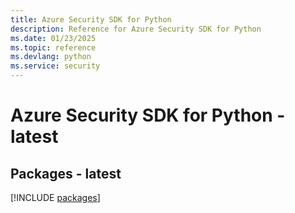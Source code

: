 ```yaml
---
title: Azure Security SDK for Python
description: Reference for Azure Security SDK for Python
ms.date: 01/23/2025
ms.topic: reference
ms.devlang: python
ms.service: security
---
```

# Azure Security SDK for Python - latest
## Packages - latest
[!INCLUDE [packages](security-index.md)]